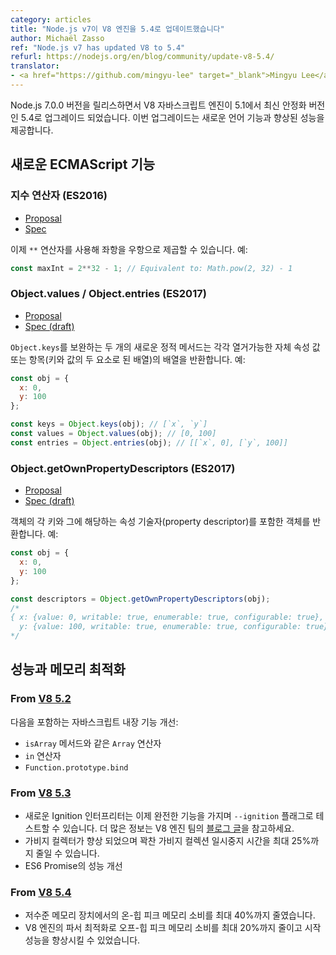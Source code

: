 ```yaml
---
category: articles
title: "Node.js v7이 V8 엔진을 5.4로 업데이트했습니다"
author: Michaël Zasso
ref: "Node.js v7 has updated V8 to 5.4"
refurl: https://nodejs.org/en/blog/community/update-v8-5.4/
translator:
- <a href="https://github.com/mingyu-lee" target="_blank">Mingyu Lee</a>
---
```


<!--
With the release of Node.js 7.0.0, the V8 JavaScript engine has been upgraded from 5.1
to its latest stable version, 5.4.
It brings in new language features and increased performance.
-->

Node.js 7.0.0 버전을 릴리스하면서 V8 자바스크립트 엔진이 5.1에서 최신 안정화 버전인 5.4로 업그레이드 되었습니다. 이번 업그레이드는 새로운 언어 기능과 향상된 성능을 제공합니다.

<!-- ## New ECMAScript features -->

## 새로운 ECMAScript 기능

<!-- ### Exponentiation operator (ES2016) -->

### 지수 연산자 (ES2016)

* [Proposal](https://github.com/rwaldron/exponentiation-operator)
* [Spec](https://www.ecma-international.org/ecma-262/7.0/#sec-exp-operator)

<!-- The `**` operator can now be used to raise the left-hand side to the power of the right-hand side. Example: -->

이제 `**` 연산자를 사용해 좌항을 우항으로 제곱할 수 있습니다. 예:

```javascript
const maxInt = 2**32 - 1; // Equivalent to: Math.pow(2, 32) - 1
```

### Object.values / Object.entries (ES2017)

* [Proposal](https://github.com/tc39/proposal-object-values-entries)
* [Spec (draft)](https://tc39.github.io/ecma262/#sec-object.values)

<!-- Complementing `Object.keys`, those two new static methods return respectively an Array of enumerable own property values or entries (an entry being an array with two elements: key and value). Example: -->

`Object.keys`를 보완하는 두 개의 새로운 정적 메서드는 각각 열거가능한 자체 속성 값 또는 항목(키와 값의 두 요소로 된 배열)의 배열을 반환합니다. 예:

```javascript
const obj = {
  x: 0,
  y: 100
};

const keys = Object.keys(obj); // [`x`, `y`]
const values = Object.values(obj); // [0, 100]
const entries = Object.entries(obj); // [[`x`, 0], [`y`, 100]]
```

### Object.getOwnPropertyDescriptors (ES2017)

* [Proposal](https://github.com/tc39/proposal-object-getownpropertydescriptors)
* [Spec (draft)](https://tc39.github.io/ecma262/#sec-object.getownpropertydescriptors)

<!-- Returns all own property descriptors of an Object in a new Object, mapped by their respective key. Example: -->

객체의 각 키와 그에 해당하는 속성 기술자(property descriptor)를 포함한 객체를 반환합니다. 예:

```javascript
const obj = {
  x: 0,
  y: 100
};

const descriptors = Object.getOwnPropertyDescriptors(obj);
/*
{ x: {value: 0, writable: true, enumerable: true, configurable: true},
  y: {value: 100, writable: true, enumerable: true, configurable: true} }
*/
```

<!-- ## Performance and memory optimizations -->

## 성능과 메모리 최적화

### From [V8 5.2](https://v8project.blogspot.ch/2016/06/release-52.html)

<!-- Improvement of JavaScript built-ins, including:
* `Array` operations like the `isArray` method.
* The `in` operator.
* `Function.prototype.bind`. -->

다음을 포함하는 자바스크립트 내장 기능 개선:
* `isArray` 메서드와 같은 `Array` 연산자
* `in` 연산자
* `Function.prototype.bind`

### From [V8 5.3](https://v8project.blogspot.ch/2016/07/v8-release-53.html)

<!-- * The new Ignition interpreter is now feature complete and can be tested with the flag `--ignition`. Read the [blog post](https://v8project.blogspot.ch/2016/08/firing-up-ignition-interpreter.html) from V8`s team for more information.
* The garbage collector has been improved and full garbage collection pause times can be reduced up to 25%.
* Improvement of ES6 Promise performance.  -->

* 새로운 Ignition 인터프리터는 이제 완전한 기능을 가지며 `--ignition` 플래그로 테스트할 수 있습니다. 더 많은 정보는 V8 엔진 팀의 [블로그 글](https://v8project.blogspot.ch/2016/08/firing-up-ignition-interpreter.html)을 참고하세요.
* 가비지 컬렉터가 향상 되었으며 꽉찬 가비지 컬렉션 일시중지 시간을 최대 25%까지 줄일 수 있습니다.
* ES6 Promise의 성능 개선

### From [V8 5.4](https://v8project.blogspot.ch/2016/09/v8-release-54.html)

<!-- * Reduced on-heap peak memory consumption on low-memory devices up to 40%.
* Optimizations in V8`s parser allowed to reduce off-heap peak memory consumption up to 20% and improve startup performance. -->

* 저수준 메모리 장치에서의 온-힙 피크 메모리 소비를 최대 40%까지 줄였습니다.
* V8 엔진의 파서 최적화로 오프-힙 피크 메모리 소비를 최대 20%까지 줄이고 시작 성능을 향상시킬 수 있었습니다.
